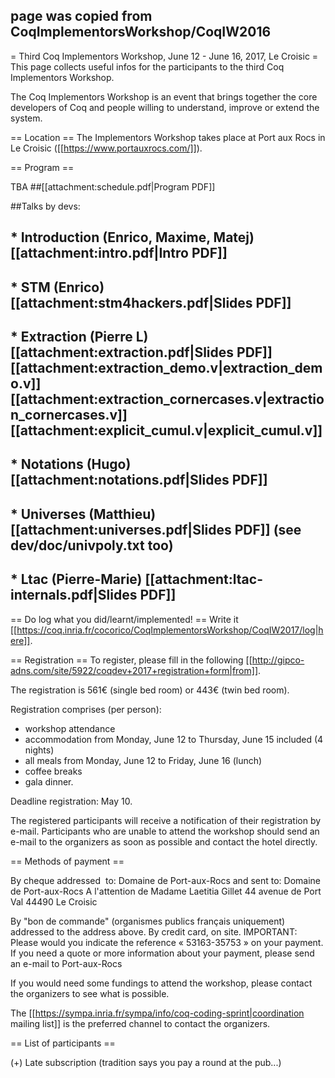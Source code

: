 ## page was copied from CoqImplementorsWorkshop/CoqIW2016
= Third Coq Implementors Workshop, June 12 - June 16, 2017, Le Croisic =
This page collects useful infos for the participants to the third Coq Implementors Workshop.

The Coq Implementors Workshop is an event that brings together the core developers of Coq and people willing to understand, improve or extend the system.

== Location ==
The Implementors Workshop takes place at Port aux Rocs in Le Croisic ([[https://www.portauxrocs.com/]]).


== Program ==

TBA
##[[attachment:schedule.pdf|Program PDF]]

##Talks by devs:

## * Introduction (Enrico, Maxime, Matej) [[attachment:intro.pdf|Intro PDF]]
## * STM (Enrico) [[attachment:stm4hackers.pdf|Slides PDF]]
## * Extraction (Pierre L) [[attachment:extraction.pdf|Slides PDF]] [[attachment:extraction_demo.v|extraction_demo.v]] [[attachment:extraction_cornercases.v|extraction_cornercases.v]] [[attachment:explicit_cumul.v|explicit_cumul.v]]
## * Notations (Hugo) [[attachment:notations.pdf|Slides PDF]]
## * Universes (Matthieu) [[attachment:universes.pdf|Slides PDF]] (see dev/doc/univpoly.txt too)
## * Ltac (Pierre-Marie) [[attachment:ltac-internals.pdf|Slides PDF]]

== Do log what you did/learnt/implemented! ==
Write it [[https://coq.inria.fr/cocorico/CoqImplementorsWorkshop/CoqIW2017/log|here]].

== Registration ==
To register, please fill in the following [[http://gipco-adns.com/site/5922/coqdev+2017+registration+form|from]].

The registration is 561€ (single bed room) or 443€ (twin bed room).


Registration comprises (per person):

* workshop attendance
* accommodation from Monday, June 12 to Thursday, June 15 included (4 nights)
* all meals from Monday, June 12 to Friday, June 16 (lunch)
* coffee breaks
* gala dinner.

Deadline registration: May 10.

The registered participants will receive a notification of their registration by e-mail.
Participants who are unable to attend the workshop should send an e-mail to the organizers as soon as possible and contact the hotel directly.

== Methods of payment ==

By cheque addressed  to: Domaine de Port-aux-Rocs
and sent to:
Domaine de Port-aux-Rocs
A l'attention de Madame Laetitia Gillet
44 avenue de Port Val
44490 Le Croisic

By "bon de commande" (organismes publics français uniquement) addressed to the address above.
By credit card, on site.
IMPORTANT: Please would you indicate the reference « 53163-35753 » on your payment.
If you need a quote or more information about your payment, please send an e-mail to Port-aux-Rocs

If you would need some fundings to attend the workshop, please contact
the organizers to see what is possible. 

The [[https://sympa.inria.fr/sympa/info/coq-coding-sprint|coordination mailing list]] is the preferred channel to contact the organizers. 


== List of participants ==


(+) Late subscription (tradition says you pay a round at the pub...)

